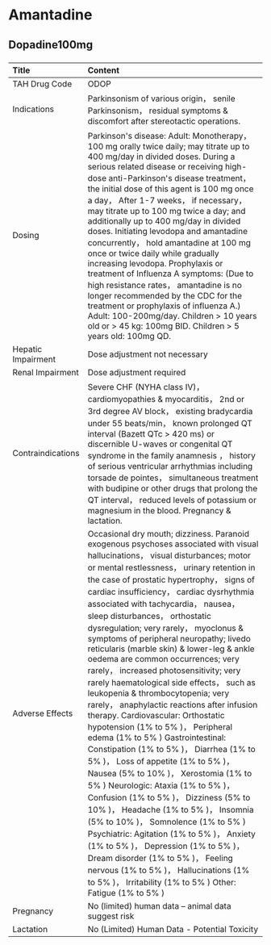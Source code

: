 # Amantadine

## Dopadine100mg

##### 

| Title              | Content                                                                                                                                                                                                                                                                                                                                                                                                                                                                                                                                                                                                                                                                                                                                                                                                                                                                                                                                                                                                                                                                                                                                                                                                                                                                                                                            |
|:-------------------|:-----------------------------------------------------------------------------------------------------------------------------------------------------------------------------------------------------------------------------------------------------------------------------------------------------------------------------------------------------------------------------------------------------------------------------------------------------------------------------------------------------------------------------------------------------------------------------------------------------------------------------------------------------------------------------------------------------------------------------------------------------------------------------------------------------------------------------------------------------------------------------------------------------------------------------------------------------------------------------------------------------------------------------------------------------------------------------------------------------------------------------------------------------------------------------------------------------------------------------------------------------------------------------------------------------------------------------------|
| TAH Drug Code      | ODOP                                                                                                                                                                                                                                                                                                                                                                                                                                                                                                                                                                                                                                                                                                                                                                                                                                                                                                                                                                                                                                                                                                                                                                                                                                                                                                                               |
| Indications        | Parkinsonism of various origin， senile Parkinsonism， residual symptoms & discomfort after stereotactic operations.                                                                                                                                                                                                                                                                                                                                                                                                                                                                                                                                                                                                                                                                                                                                                                                                                                                                                                                                                                                                                                                                                                                                                                                                               |
| Dosing             | Parkinson's disease: Adult: Monotherapy， 100 mg orally twice daily; may titrate up to 400 mg/day in divided doses. During a serious related disease or receiving high-dose anti-Parkinson's disease treatment， the initial dose of this agent is 100 mg once a day， After 1-7 weeks， if necessary， may titrate up to 100 mg twice a day; and additionally up to 400 mg/day in divided doses. Initiating levodopa and amantadine concurrently， hold amantadine at 100 mg once or twice daily while gradually increasing levodopa. Prophylaxis or treatment of Influenza A symptoms: (Due to high resistance rates， amantadine is no longer recommended by the CDC for the treatment or prophylaxis of influenza A.) Adult: 100-200mg/day. Children > 10 years old or > 45 kg: 100mg BID. Children > 5 years old: 100mg QD.                                                                                                                                                                                                                                                                                                                                                                                                                                                                                                   |
| Hepatic Impairment | Dose adjustment not necessary                                                                                                                                                                                                                                                                                                                                                                                                                                                                                                                                                                                                                                                                                                                                                                                                                                                                                                                                                                                                                                                                                                                                                                                                                                                                                                      |
| Renal Impairment   | Dose adjustment required                                                                                                                                                                                                                                                                                                                                                                                                                                                                                                                                                                                                                                                                                                                                                                                                                                                                                                                                                                                                                                                                                                                                                                                                                                                                                                           |
| Contraindications  | Severe CHF (NYHA class IV)， cardiomyopathies & myocarditis， 2nd or 3rd degree AV block， existing bradycardia under 55 beats/min， known prolonged QT interval (Bazett QTc > 420 ms) or discernible U-waves or congenital QT syndrome in the family anamnesis ， history of serious ventricular arrhythmias including torsade de pointes， simultaneous treatment with budipine or other drugs that prolong the QT interval， reduced levels of potassium or magnesium in the blood. Pregnancy & lactation.                                                                                                                                                                                                                                                                                                                                                                                                                                                                                                                                                                                                                                                                                                                                                                                                                      |
| Adverse Effects    | Occasional dry mouth; dizziness. Paranoid exogenous psychoses associated with visual hallucinations， visual disturbances; motor or mental restlessness， urinary retention in the case of prostatic hypertrophy， signs of cardiac insufficiency， cardiac dysrhythmia associated with tachycardia， nausea， sleep disturbances， orthostatic dysregulation; very rarely， myoclonus & symptoms of peripheral neuropathy; livedo reticularis (marble skin) & lower-leg & ankle oedema are common occurrences; very rarely， increased photosensitivity; very rarely haematological side effects， such as leukopenia & thrombocytopenia; very rarely， anaphylactic reactions after infusion therapy. Cardiovascular: Orthostatic hypotension (1% to 5% )， Peripheral edema (1% to 5% ) Gastrointestinal: Constipation (1% to 5% )， Diarrhea (1% to 5% )， Loss of appetite (1% to 5% )， Nausea (5% to 10% )， Xerostomia (1% to 5% ) Neurologic: Ataxia (1% to 5% )， Confusion (1% to 5% )， Dizziness (5% to 10% )， Headache (1% to 5% )， Insomnia (5% to 10% )， Somnolence (1% to 5% ) Psychiatric: Agitation (1% to 5% )， Anxiety (1% to 5% )， Depression (1% to 5% )， Dream disorder (1% to 5% )， Feeling nervous (1% to 5% )， Hallucinations (1% to 5% )， Irritability (1% to 5% ) Other: Fatigue (1% to 5% ) |
| Pregnancy          | No (limited) human data – animal data suggest risk                                                                                                                                                                                                                                                                                                                                                                                                                                                                                                                                                                                                                                                                                                                                                                                                                                                                                                                                                                                                                                                                                                                                                                                                                                                                                 |
| Lactation          | No (Limited) Human Data - Potential Toxicity                                                                                                                                                                                                                                                                                                                                                                                                                                                                                                                                                                                                                                                                                                                                                                                                                                                                                                                                                                                                                                                                                                                                                                                                                                                                                       |

